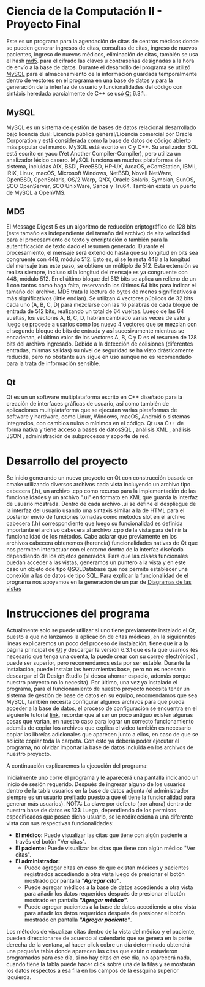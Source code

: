 # Ciencia de la Computación II - Proyecto Final
Este es un programa para la agendación de citas de centros médicos donde se pueden generar ingresos de citas, consultas de citas, ingreso de nuevos pacientes, 
ingreso de nuevos médicos, eliminación de citas, también se usa el hash [md5](#md5). para el cifrado las claves u contraseñas designadas a la hora de envío a la base de datos.
Durante el desarrollo del programa se utilizó [MySQL](#mysql) para el almacenamiento de la información guardada temporalmente dentro de vectores en el programa en una base de datos y para la generación
de la interfaz de usuario y funcionalidades del código con sintáxis heredada parcialmente de C++ se usó [Qt](#qt) 6.3.1.. 

## MySQL
MySQL es un sistema de gestión de bases de datos relacional desarrollado bajo licencia dual: Licencia pública general/Licencia comercial por Oracle Corporation 
y está considerada como la base de datos de código abierto más popular del mundo. MySQL está escrito en C y C++. Su analizador SQL está escrito en yacc (Yet Another Compiler-Compiler), pero utiliza un analizador léxico casero. MySQL funciona en muchas plataformas de sistema, incluidas AIX, BSDi, FreeBSD, HP-UX,
ArcaOS, eComStation, IBM i, IRIX, Linux, macOS, Microsoft Windows, NetBSD, Novell NetWare, OpenBSD, OpenSolaris, OS/2 Warp, 
QNX, Oracle Solaris, Symbian, SunOS, SCO OpenServer, SCO UnixWare, Sanos y Tru64. También existe un puerto de MySQL a OpenVMS.

## MD5
El Message Digest 5 es un algoritmo de reducción criptográfico de 128 bits (este tamaño es independiente del tamaño del archivo) de alta velocidad
para el procesamiento de texto y encriptación o también para la autentificación de texto dado el resumen generado. Durante el procesamiento, el mensaje será extendido hasta que
su longitud en bits sea congruente con 448, módulo 512. Esto es, si se le resta 448 a la longitud del mensaje tras este paso, se obtiene un múltiplo de 512. 
Esta extensión se realiza siempre, incluso si la longitud del mensaje es ya congruente con 448, módulo 512. En el último bloque del 512 bits se aplica un relleno de un 1 con tantos como haga falta, 
reservando los últimos 64 bits para indicar el tamaño del archivo. MD5 trata la lectura de bytes de menos significativos a más significativos (little endian).
Se utilizan 4 vectores públicos de 32 bits cada uno (A, B, C, D) para mezclarse con las 16 palabras de cada bloque de entrada de 512 bits, realizando un total de 64 vueltas. 
Luego de las 64 vueltas, los vectores A, B, C, D, habrán cambiado varias veces de valor y luego se procede a usarlos como los nuevo 4 vectores que se mezclan con el segundo 
bloque de bits de entrada y así sucesivamente mientras se encadenan, el último valor de los vectores A, B, C y D es el resumen de 128 bits del archivo ingresado. Debido a la detección de colisiones (diferentes entradas, mismas salidas)
su nivel de seguridad se ha visto drásticamente reducida, pero no obstante aún sigue en uso aunque no es recomendado para la trata de información sensible.

## Qt
Qt es un un software multiplataforma escrito en C++ diseñado para la creación de interfaces gráficas de usuario, así como también de aplicaciones multiplataforma que se ejecutan varias 
plataformas de software y hardware, como Linux, Windows, macOS, Android o sistemas integrados, con cambios nulos o mínimos en el código. Qt usa C++ de forma nativa y tiene acceso a bases de datosSQL , análisis XML , análisis JSON , administración de subprocesos y soporte de red.

# Desarrollo del proyecto
Se inicio generando un nuevo proyecto en Qt con construcción basada en cmake utilizando diversos archivos cada vista incluyendo un archivo tipo cabecera (.h), un archivo .cpp como recurso para la implementación de las funcionalidades y un archivo ".ui" en formato en XML que guarda la interfaz de usuario mostrada.
Dentro de cada archivo .ui se define el despliegue de la interfaz del usuario usando una sintaxis similar a la de HTML para el posterior envío de funciones tomadas como metodos slot en el archivo cabecera (.h) correspondiente que luego su funcionalidad es definida importante el archivo cabecera al archivo .cpp de la vista para definir la funcionalidad de los métodos. Cabe aclarar que previamente en los archivos cabecera obtenemos (herencia) funcionalidades nativas de Qt que nos permiten interactuar con el entorno dentro de la interfaz diseñada dependiendo de los objetos generados. Para que las clases funcionales puedan acceder a las vistas, generamos un puntero a la vista y en este caso un objeto dde tipo QSQLDatabase que nos permite establecer una conexión a las de datos de tipo SQL.
Para explicar la funcionalidad de el programa nos apoyamos en la generación de un par de [Diagramas de las vistas](https://jamboard.google.com/d/1lNjInz3dCPMsQiP6g3etwScvUCLl1edCKNsKY59WMew/edit?usp=sharing)

# Instrucciones del programa
Actualmente solo se puede utilizar si uno tiene previamente instalado el Qt, puesto a que no lanzamos la aplicación de citas médicas, en la siguienntes líneas explicaremos un poco del proceso de instalación, tiene que ir a la página principal de [Qt](https://www.qt.io/download-open-source?hsCtaTracking=9f6a2170-a938-42df-a8e2-a9f0b1d6cdce%7C6cb0de4f-9bb5-4778-ab02-bfb62735f3e5) y descargar la versión 6.3.1 que es la que usamos (es necesario que tenga una cuenta, la puede crear con su correo electrónico) , puede ser superior, pero recomendamos esta por ser estable. Durante la instalación, puede instalar las herramientas base, pero no es necesario descargar el Qt Design Studio (si desea ahorrar espacio, además porque nuestro proyecto no lo necesita). Por último, una vez ya instalado el programa, para el funcionamiento de nuestro proyecto necesita tener un sistema de gestión de base de datos en su equipo, recomendamos que sea MySQL, también necesita configurar algunos archivos para que pueda acceder a la base de datos, el proceso de configuración se encuentra en el siguiente tutorial [link](https://www.youtube.com/watch?v=qeErME39zvw&t=2s), recordar que al ser un poco antiguo existen algunas cosas que varían, en nuestro caso para lograr un correcto funcionamiento además de copiar los archivos que explica el vídeo también es necesario copiar las libreías adicionales que aparecen junto a ellos, en caso de que se solicite copiar toda la carpeta. Con esto ya debería poder ejecutar el programa, no olvidar importar la base de datos incluida en los archivos de nuestro proyecto.

A continuación explicaremos la ejecución del programa:

Inicialmente uno corre el programa y le aparecerá una pantalla indicando un inicio de sesión requerido. Después de ingresar alguno de los usuarios dentro de la tabla usuarios en la base de datos adjunta (el administrador siempre es un usuario prefijado puesto a que él tiene la funcionalidad para generar más usuarios).
NOTA: La clave por defecto (por ahora) dentro de nuestra base de datos es **123**
Luego, dependiendo de los permisos especificados que posee dicho usuario, se le redirecciona a una diferente vista con sus respectivas funcionalidades:
* **El médico:** Puede visualizar las citas que tiene con algún paciente a través del botón "Ver citas".
* **El paciente:** Puede visualizar las citas que tiene con algún médico "Ver citas".
* **El administrador:** 
    - Puede agregar citas en caso de que existan médicos y pacientes registrados accediendo a otra vista luego de presionar el botón mostrado por pantalla ___"Agregar cita"___.
    - Puede agregar médicos a la base de datos accediendo a otra vista para añadir los datos requeridos después de presionar el botón mostrado en pantalla ___"Agregar médico"___.
    - Puede agregar pacientes a la base de datos accediendo a otra vista para añadir los datos requeridos después de presionar el botón mostrado en pantalla ___"Agregar paciente"___.

Los métodos de visualizar citas dentro de la vista del médico y el paciente, pueden direccionarse de acuerdo al calendario que se genera en la parte derecha de la ventana, al hacer click cobre un día determinado obtendrá una pequeña tabla donde aparecen las citas que están o estuvieron programadas para ese día, si no hay citas en ese día, no aparecerá nada, cuando tiene la tabla puede hacer click sobre una de la filas y se mostarán los datos respectos a esa fila en los campos de la essquina superior izquierda.
